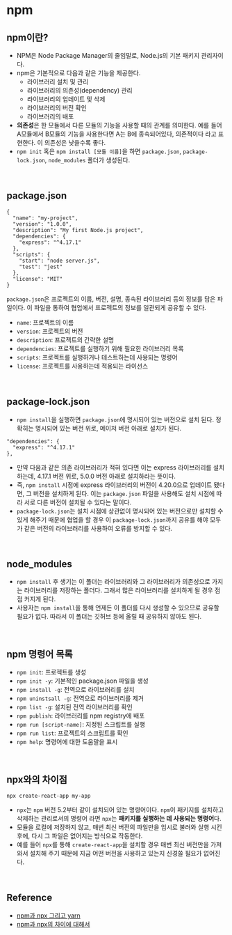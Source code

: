 # npm

## npm이란?
- NPM은 Node Package Manager의 줄임말로, Node.js의 기본 패키지 관리자이다.
- npm은 기본적으로 다음과 같은 기능을 제공한다.
  - 라이브러리 설치 및 관리
  - 라이브러리의 의존성(dependency) 관리
  - 라이브러리의 업데이트 및 삭제
  - 라이브러리의 버전 확인
  - 라이브러리의 배포
- **의존성**은 한 모듈에서 다른 모듈의 기능을 사용할 때의 관계를 의미한다. 예를 들어 A모듈에서 B모듈의 기능을 사용한다면 A는 B에 종속되어있다, 의존적이다 라고 표현한다. 이 의존성은 낮을수록 좋다.
- `npm init` 혹은 `npm install [모듈 이름]`을 하면 `package.json`, `package-lock.json`, `node_modules` 폴더가 생성된다.

<br/>

## package.json
```
{
  "name": "my-project",
  "version": "1.0.0",
  "description": "My first Node.js project",
  "dependencies": {
    "express": "^4.17.1"
  },
  "scripts": {
    "start": "node server.js",
    "test": "jest"
  },
  "license": "MIT"
}
```
`package.json`은 프로젝트의 이름, 버전, 설명, 종속된 라이브러리 등의 정보를 담은 파일이다. 이 파일을 통하여 협업에서 프로젝트의 정보를 일관되게 공유할 수 있다.
- `name`: 프로젝트의 이름
- `version`: 프로젝트의 버전
- `description`: 프로젝트의 간략한 설명
- `dependencies`: 프로젝트를 실행하기 위해 필요한 라이브러리 목록
- `scripts`: 프로젝트를 실행하거나 테스트하는데 사용되는 명령어
- `license`: 프로젝트를 사용하는데 적용되는 라이선스

<br/>

## package-lock.json
- `npm install`을 실행하면 `package.json`에 명시되어 있는 버전으로 설치 된다. 정확히는 명시되어 있는 버전 위로, 메이저 버전 아래로 설치가 된다.
```
"dependencies": {
  "express": "^4.17.1"
},
```
- 만약 다음과 같은 의존 라이브러리가 적혀 있다면 이는 express 라이브러리를 설치하는데, 4.17.1 버전 위로, 5.0.0 버전 아래로 설치하라는 뜻이다.
- 즉, `npm install` 시점에 express 라이브러리의 버전이 4.20.0으로 업데이트 됐다면, 그 버전을 설치하게 된다. 이는 `package.json` 파일을 사용해도 설치 시점에 따라 서로 다른 버전이 설치될 수 있다는 말이다.
- `package-lock.json`는 설치 시점에 상관없이 명시되어 있는 버전으로만 설치할 수 있게 해주기 때문에 협업을 할 경우 이 `package-lock.json`까지 공유를 해야 모두가 같은 버전의 라이브러리를 사용하여 오류를 방지할 수 있다.

<br/>

## node_modules
- `npm install` 후 생기는 이 폴더는 라이브러리와 그 라이브러리가 의존성으로 가지는 라이브러리를 저장하는 폴더다. 그래서 많은 라이브러리를 설치하게 될 경우 점점 커지게 된다.
- 사용자는 `npm install`을 통해 언제든 이 폴더를 다시 생성할 수 있으므로 공유할 필요가 없다. 따라서 이 폴더는 깃허브 등에 올릴 때 공유하지 않아도 된다.

<br/>

## npm 명령어 목록
- `npm init`: 프로젝트를 생성
- `npm init -y`: 기본적인 package.json 파일을 생성
- `npm install -g`: 전역으로 라이브러리를 설치
- `npm uninstsall -g`: 전역으로 라이브러리를 제거
- `npm list -g`: 설치된 전역 라이브러리를 확인
- `npm publish`: 라이브러리를 npm registry에 배포
- `npm run [script-name]`: 지정된 스크립트를 실행
- `npm run list`: 프로젝트의 스크립트를 확인
- `npm help`: 명령어에 대한 도움말을 표시

<br/>

## npx와의 차이점
```
npx create-react-app my-app
```
- `npx`는 `npm` 버전 5.2부터 같이 설치되어 있는 명령어이다. `npm`이 패키지를 설치하고 삭제하는 관리로서의 명령어 라면 `npx`는 **패키지를 실행하는 데 사용되는 명령어**다.
- 모듈을 로컬에 저장하지 않고, 매번 최신 버전의 파일만을 임시로 불러와 실행 시킨 후에, 다시 그 파일은 없어지는 방식으로 작동한다.
- 예를 들어 `npx`를 통해 `create-react-app`을 설치할 경우 매번 최신 버전만을 가져와서 설치해 주기 때문에 지금 어떤 버전을 사용하고 있는지 신경쓸 필요가 없어진다.

<br/>

## Reference
- [npm과 npx 그리고 yarn](https://velog.io/@sanghyeon/npm%EA%B3%BC-npx-%EA%B7%B8%EB%A6%AC%EA%B3%A0-yarn)
- [npm과 npx의 차이에 대해서](https://ljh86029926.gitbook.io/coding-apple-react/undefined/npm-npx)
